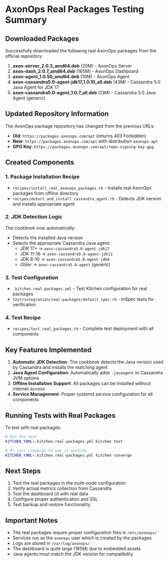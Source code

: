 # AxonOps Real Packages Testing Summary

## Downloaded Packages

Successfully downloaded the following real AxonOps packages from the official repository:

1. **axon-server_2.0.3_amd64.deb** (20M) - AxonOps Server
2. **axon-dash_2.0.7_amd64.deb** (165M) - AxonOps Dashboard
3. **axon-agent_1.0.50_amd64.deb** (10M) - AxonOps Agent
4. **axon-cassandra5.0-agent-jdk17_1.0.10_all.deb** (43M) - Cassandra 5.0 Java Agent for JDK 17
5. **axon-cassandra5.0-agent_1.0.7_all.deb** (13M) - Cassandra 5.0 Java Agent (generic)

## Updated Repository Information

The AxonOps package repository has changed from the previous URLs:
- **Old**: `https://packages.axonops.com/apt` (returns 403 Forbidden)
- **New**: `https://packages.axonops.com/apt` with distribution `axonops-apt`
- **GPG Key**: `https://packages.axonops.com/apt/repo-signing-key.gpg`

## Created Components

### 1. Package Installation Recipe
- `recipes/install_real_axonops_packages.rb` - Installs real AxonOps packages from offline directory
- `recipes/detect_and_install_cassandra_agent.rb` - Detects JDK version and installs appropriate agent

### 2. JDK Detection Logic
The cookbook now automatically:
- Detects the installed Java version
- Selects the appropriate Cassandra Java agent:
  - JDK 17+ → `axon-cassandra5.0-agent-jdk17`
  - JDK 11-16 → `axon-cassandra5.0-agent-jdk11`
  - JDK 8-10 → `axon-cassandra5.0-agent-jdk8`
  - Older → `axon-cassandra5.0-agent` (generic)

### 3. Test Configuration
- `.kitchen.real-packages.yml` - Test Kitchen configuration for real packages
- `test/integration/real-packages/default_spec.rb` - InSpec tests for verification

### 4. Test Recipe
- `recipes/test_real_packages.rb` - Complete test deployment with all components

## Key Features Implemented

1. **Automatic JDK Detection**: The cookbook detects the Java version used by Cassandra and installs the matching agent
2. **Java Agent Configuration**: Automatically adds `-javaagent` to Cassandra JVM options
3. **Offline Installation Support**: All packages can be installed without internet access
4. **Service Management**: Proper systemd service configuration for all components

## Running Tests with Real Packages

To test with real packages:

```bash
# Run the test
KITCHEN_YAML=.kitchen.real-packages.yml kitchen test

# Or just converge to see it working
KITCHEN_YAML=.kitchen.real-packages.yml kitchen converge
```

## Next Steps

1. Test the real packages in the multi-node configuration
2. Verify actual metrics collection from Cassandra
3. Test the dashboard UI with real data
4. Configure proper authentication and SSL
5. Test backup and restore functionality

## Important Notes

- The real packages require proper configuration files in `/etc/axonops/`
- Services run as the `axonops` user which is created by the packages
- Logs are stored in `/var/log/axonops/`
- The dashboard is quite large (165M) due to embedded assets
- Java agents must match the JDK version for compatibility